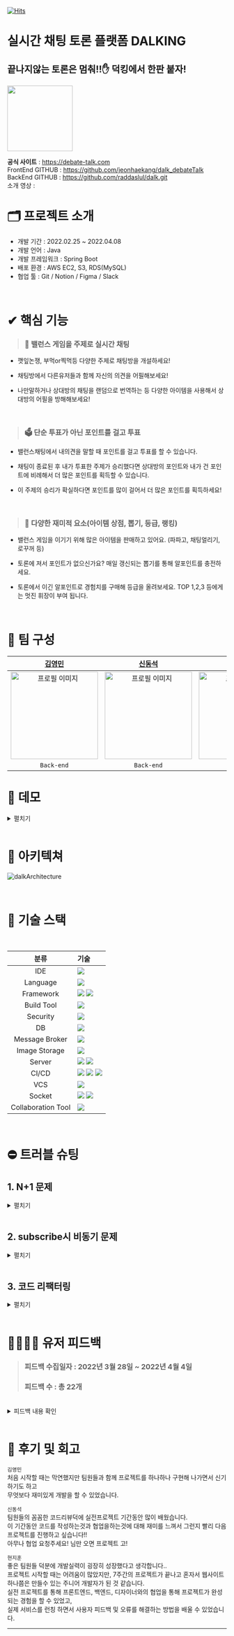 [![Hits](https://hits.seeyoufarm.com/api/count/incr/badge.svg?url=https%3A%2F%2Fgithub.com%2Fhaesoo9410&count_bg=%23EB8B10&title_bg=%23684327&icon=&icon_color=%23E7E7E7&title=VISIT&edge_flat=false)](https://github.com/raddaslul/dalk)
# 실시간 채팅 토론 플랫폼 DALKING
## 끝나지않는 토론은 멈춰!!✋ 덕킹에서 한판 붙자!

<img width="150" src="https://user-images.githubusercontent.com/73621658/161711654-dd92e728-7253-4d2f-b418-745cf0355ff5.png">

<b>공식 사이트</b> : https://debate-talk.com <br/>
FrontEnd GITHUB : https://github.com/jeonhaekang/dalk_debateTalk <br />
BackEnd GITHUB : https://github.com/raddaslul/dalk.git <br />
소개 영상 : <br />

# 🗂 프로젝트 소개

- 개발 기간 : 2022.02.25 ~ 2022.04.08
- 개발 언어 : Java
- 개발 프레임워크 : Spring Boot
- 배포 환경 : AWS EC2, S3, RDS(MySQL)
- 협업 툴 : Git / Notion / Figma / Slack
  <br />


<br />

# ✔ 핵심 기능

> ### 💬 밸런스 게임을 주제로 실시간 채팅

- 깻잎논쟁, 부먹or찍먹등 다양한 주제로 채팅방을 개설하세요!
- 채팅방에서 다른유저들과 함께 자신의 의견을 어필해보세요!
- 나만말하거나 상대방의 채팅을 랜덤으로 번역하는 등 다양한 아이템을 사용해서
  상대방의 어필을 방해해보세요!

  <br/>
> ### 🗳 단순 투표가 아닌 포인트를 걸고 투표

- 밸런스채팅에서 내의견을 말할 때 포인트를 걸고 투표를 할 수 있습니다.
- 채팅이 종료된 후 내가 투표한 주제가 승리했다면 상대방의 포인트와 내가 건 포인트에
  비례해서 더 많은 포인트를 획득할 수 있습니다.
- 이 주제의 승리가 확실하다면 포인트를 많이 걸어서 더 많은 포인트를 획득하세요!

  <br/>
> ### 🎰 다양한 재미적 요소(아이템 상점, 뽑기, 등급, 랭킹)

- 밸런스 게임을 이기기 위해 많은 아이템을 판매하고 있어요. (파파고, 채팅얼리기, 로꾸꺼 등)
- 토론에 져서 포인트가 없으신가요? 매일 갱신되는 뽑기를 통해 알포인트를 충전하세요.
- 토론에서 이긴 알포인트로 경험치를 구매해 등급을 올려보세요.
  TOP 1,2,3 등에게는 멋진 휘장이 부여 됩니다.

  <br/>

# 👥 팀 구성

|                                                        [김영민](https://github.com/raddaslul)                                                        |                                                         [신동석](https://github.com/dss1222)                                                          |                                                         [현지훈](https://github.com/hyeonjh)                                                          |                                                       [전해강](https://github.com/jeonhaekang)                                                        |                                                        [차민재](https://github.com/letminjae)                                                         |                                                                       박다혜                                                                        |                                                                       이규리                                                                        |
| :--------------------------------------------------------------------------------------------------------------------------------------------------: | :---------------------------------------------------------------------------------------------------------------------------------------------------: | :---------------------------------------------------------------------------------------------------------------------------------------------------: | :---------------------------------------------------------------------------------------------------------------------------------------------------: | :---------------------------------------------------------------------------------------------------------------------------------------------------: | :-------------------------------------------------------------------------------------------------------------------------------------------------: | :-------------------------------------------------------------------------------------------------------------------------------------------------: |
| <img src="https://user-images.githubusercontent.com/96935557/160993263-a421e956-69d1-4973-ab65-2b0369f3e093.jpg" alt="프로필 이미지" width="200px"/> | <img src="https://user-images.githubusercontent.com/96935557/160993261-1f741cea-7483-45bc-ba5b-358b94e88c1e.png" alt="프로필 이미지" width="200px" /> | <img src="https://user-images.githubusercontent.com/96935557/160993257-885ee21a-33b9-423b-aa84-deb2ac783bc5.jpg" alt="프로필 이미지" width="200px" /> | <img src="https://user-images.githubusercontent.com/73621658/161737028-01579377-e7e5-4da6-8e7e-87ba5f820b0a.png" alt="프로필 이미지" width="200px" /> | <img src="https://user-images.githubusercontent.com/96935557/160993266-97fde786-4d9a-44f8-9add-2930b5dc7947.png" alt="프로필 이미지" width="200px" /> | <img width="200px" alt="프로필 이미지" src="https://user-images.githubusercontent.com/96935557/160994847-0d364594-19e4-41ea-b0b3-449ddc3d52a6.png"> | <img width="200px" alt="프로필 이미지" src="https://user-images.githubusercontent.com/96935557/160994828-fee4f002-2576-4be3-9a39-42f3e6ec3495.png"> |
|                                                                      `Back-end`                                                                      |                                                                      `Back-end`                                                                       |                                                                      `Front-end`                                                                      |                                                                      `Front-end`                                                                      |                                                                      `Front-end`                                                                      |                                                                     `Designer`                                                                      |                                                                     `Designer`                                                                      |

# 🎥 데모

<details>
    <summary>펼치기</summary>

|                                                                토론방 채팅                                                                 |                                                                밸런스 투표                                                                 |                                                                아이템 사용                                                                 |
| :----------------------------------------------------------------------------------------------------------------------------------------: | :----------------------------------------------------------------------------------------------------------------------------------------: | :----------------------------------------------------------------------------------------------------------------------------------------: |
| <img src="https://user-images.githubusercontent.com/96935557/161021106-6b6ca8b6-c14d-4a1b-95a9-185fca9e95fc.gif" alt="demo" width="80%" /> | <img src="https://user-images.githubusercontent.com/96935557/161022511-85b7ba71-68b1-41f8-9089-7fbb1422a636.gif" alt="demo" width="80%" /> | <img src="https://user-images.githubusercontent.com/96935557/161027809-a2c18e4c-7336-4119-888f-332bf22c2ca1.gif" alt="demo" width="80%" /> |

<br/>

|                                                       카테고리 별 토론, 결과방 조회                                                        |                                                             토론, 결과방 검색                                                              |                                                                결과방 통계                                                                 |
| :----------------------------------------------------------------------------------------------------------------------------------------: | :----------------------------------------------------------------------------------------------------------------------------------------: | :----------------------------------------------------------------------------------------------------------------------------------------: |
| <img src="https://user-images.githubusercontent.com/96935557/161029832-13ad234e-45c5-444e-bfab-b6408ab7cc9c.gif" alt="demo" width="80%" /> | <img src="https://user-images.githubusercontent.com/96935557/161034287-29677099-4849-4580-ad30-5982073fdb97.gif" alt="demo" width="80%" /> | <img src="https://user-images.githubusercontent.com/96935557/161034297-4519036f-4cea-45a2-9420-8cb5ff3a7f43.gif" alt="demo" width="80%" /> |

<br/>

|                                                                 전체 랭킹                                                                  |                                                               알포인트 상점                                                                |                                                               알포인트 뽑기                                                                |
| :----------------------------------------------------------------------------------------------------------------------------------------: | :----------------------------------------------------------------------------------------------------------------------------------------: | :----------------------------------------------------------------------------------------------------------------------------------------: |
| <img src="https://user-images.githubusercontent.com/96935557/161111439-16be1036-1328-45a1-8ca5-07102f59a2a8.gif" alt="demo" width="80%" /> | <img src="https://user-images.githubusercontent.com/96935557/161111417-04daff13-e4ce-4281-bff5-1941992756f5.gif" alt="demo" width="80%" /> | <img src="https://user-images.githubusercontent.com/96935557/161707106-808eaa4b-a272-4c83-a2cd-4cc278860329.gif" alt="demo" width="80%" /> |

<br/>

|                                                                 등급 안내                                                                  |                                                               댓글 등록&삭제                                                               |                                                               댓글 찬성&반대                                                               |
| :----------------------------------------------------------------------------------------------------------------------------------------: | :----------------------------------------------------------------------------------------------------------------------------------------: | :----------------------------------------------------------------------------------------------------------------------------------------: |
| <img src="https://user-images.githubusercontent.com/96935557/161114764-a8dbe498-c572-4114-b3e1-39233948910e.gif" alt="demo" width="80%" /> | <img src="https://user-images.githubusercontent.com/96935557/161114761-47ad8539-9527-43c2-8623-b8235d817517.gif" alt="demo" width="80%" /> | <img src="https://user-images.githubusercontent.com/96935557/161114755-e673d71d-c320-44ae-8244-f82c3fe17960.gif" alt="demo" width="80%" /> |

<br/>

|                                                          유저, 토론, 결과방 신고                                                           |                                                                무한 스크롤                                                                 |                                                                  공유하기                                                                  |
| :----------------------------------------------------------------------------------------------------------------------------------------: | :----------------------------------------------------------------------------------------------------------------------------------------: | :----------------------------------------------------------------------------------------------------------------------------------------: |
| <img src="https://user-images.githubusercontent.com/96935557/161129182-92fc399b-4ec6-428f-88be-9cda60d22d89.gif" alt="demo" width="80%" /> | <img src="https://user-images.githubusercontent.com/96935557/161129195-77e3cdd0-0e51-4f29-9037-8590cdc769b5.gif" alt="demo" width="80%" /> | <img src="https://user-images.githubusercontent.com/96935557/161129191-b829da82-d1cd-4dfe-9af2-2278958ea866.gif" alt="demo" width="80%" /> |

<br/>

|                                                                   온보딩                                                                   |                                                               관리자 페이지                                                                |                                                                  토론안내                                                                  |
| :----------------------------------------------------------------------------------------------------------------------------------------: | :----------------------------------------------------------------------------------------------------------------------------------------: | :----------------------------------------------------------------------------------------------------------------------------------------: |
| <img src="https://user-images.githubusercontent.com/96935557/161707100-14033822-ecd8-4e65-86d9-74168180d107.gif" alt="demo" width="80%" /> | <img src="https://user-images.githubusercontent.com/96935557/161707113-d1c4ba48-35b4-42ad-93f7-7c35b75def0f.gif" alt="demo" width="80%" /> | <img src="https://user-images.githubusercontent.com/96935557/161707079-1a3e499d-f3f8-4d7f-b4bf-cdbf8ecca800.gif" alt="demo" width="80%" /> |

</details>

<br />

# 🧩 아키텍쳐

![dalkArchitecture](https://user-images.githubusercontent.com/96935557/160998932-99d23bea-c77b-4cfb-9409-f6879eef7f4c.PNG)

<br />

# 🔨 기술 스택

 <div align="center">
 <br/>

|분류|기술|
| :-: |:- |
|IDE|<img src="https://img.shields.io/badge/IntelliJ IDEA-000000?style=for-the-badge&logo=IntelliJ IDEA&logoColor=white">|
|Language|<img src="https://img.shields.io/badge/JAVA-007396?style=for-the-badge&logo=java&logoColor=white">|
|Framework|<img src="https://img.shields.io/badge/Spring-6DB33F?style=for-the-badge&logo=Spring&logoColor=white"> <img src="https://img.shields.io/badge/Springboot-6DB33F?style=for-the-badge&logo=Springboot&logoColor=white">|
|Build Tool|<img src="https://img.shields.io/badge/gradle-02303A?style=for-the-badge&logo=gradle&logoColor=white">|
|Security|<img src="https://img.shields.io/badge/JSON%20Web%20Tokens-000000.svg?style=for-the-badge&logo=JSON%20Web%20Tokens&logoColor=white"/>|
|DB|<img src="https://img.shields.io/badge/mysql-4479A1?style=for-the-badge&logo=mysql&logoColor=white">|
|Message Broker|<img src="https://img.shields.io/badge/redis-DC382D?style=for-the-badge&logo=redis&logoColor=white">|
|Image Storage|<img src="https://img.shields.io/badge/Amazon S3-569A31?style=for-the-badge&logo=Amazon S3&logoColor=white">|
|Server|<img src="https://img.shields.io/badge/aws-232F3E?style=for-the-badge&logo=AmazonAWS&logoColor=white"> <img src="https://img.shields.io/badge/NGINX-009639?style=for-the-badge&logo=NGINX&logoColor=white">|
|CI/CD|<img src="https://img.shields.io/badge/GitHub%20Actions-2088FF.svg?style=for-the-badge&logo=GitHub%20Actions&logoColor=white"/> <img src="https://img.shields.io/badge/Amazon S3-569A31?style=for-the-badge&logo=Amazon S3&logoColor=white"> <img src="https://img.shields.io/badge/Code%20Deploy-green?style=flat-square&logoColor=white"/>|
|VCS|<img src="https://img.shields.io/badge/github-181717?style=for-the-badge&logo=github&logoColor=white"> |
|Socket| <img src="https://img.shields.io/badge/SOCKJS-blueviolet?style=flat-square&logoColor=white"/> <img src="https://img.shields.io/badge/STOMP-black?style=flat-square&logoColor=white"/>|
|Collaboration Tool| <img src="https://img.shields.io/badge/Notion-000000.svg?style=for-the-badge&logo=Notion&logoColor=white"/> |
<br />
  </div>

# ⛔️ 트러블 슈팅

## 1. N+1 문제
<details>
  <summary>펼치기</summary>
 
  <br/>

  > ### 1. 에러 현상
  <div align="center">
   <img src="https://raddaslul.s3.ap-northeast-2.amazonaws.com/image/n%2B1+%EB%AC%B8%EC%A0%9C.PNG"/>
  </div> <br/>
  
  * 페이징처리를 하여 한번로딩에 게시글을 5개씩 불러오는데 이 과정에서 Query가 
  한번에 여러개가 나가는 문제가 발생했다.

  * 로딩속도가 약 480ms로 어느정도 느린게 체감이 됨 

  <br/>
  
  > ### 2. 에러 해결 과정

  해당 에러는 JPA의 메서드커리를 사용하면서 발생했다. 
<div align="center">
    <img src="https://raddaslul.s3.ap-northeast-2.amazonaws.com/image/n%2B1+%ED%95%B4%EA%B2%B0.PNG"/>
  </div><br/>
  
   * 이를 해결하기 위해 로직 상 getter를 사용할 수 밖에 없는 entity에 외래키를 부여한 후,<br/>
 
   * 단방향으로 연관관계를 맺어 게시글 5개를 조회해도 쿼리가 한 번만 나갈 수 있게 개선하였습니다.<br/>
  
</details>
<br/>

## 2. subscribe시 비동기 문제
<details>
  <summary>펼치기</summary>
    

<br/>

> ### 1. 에러 현상
<div align="center">
    <img src="https://raddaslul.s3.ap-northeast-2.amazonaws.com/image/%EB%B9%84%EB%8F%99%EA%B8%B0+%EB%AC%B8%EC%A0%9C.png"/>
  </div><br/>
  
* client가 채팅방에 입장했는데 입장 메세지를 확인하지 못하는 버그가 있었습니다. <br/>
* 이 문제의 원인은 client에서 서버로 구독 요청을 보낼 때는 구독을 완료하고 요청을 보내는 것이 아니라 
단순히 구독을 하겠다고 요청을 한 것이기에 client의 컴퓨터가 서버보다 느릴 시 구독을 완료하기도 전에 
  백엔드에서 먼저 입장 메세지를 보내는 문제였습니다.

  <br/>
  
> ### 2. 에러 해결 과정

<div align="center">
    <img src="https://raddaslul.s3.ap-northeast-2.amazonaws.com/image/%EB%B9%84%EB%8F%99%EA%B8%B0+%ED%95%B4%EA%B2%B0.PNG"/>
  </div><br/>
<br/>

  * 이를 해결하기 위해 따로 api를 만들어서 해당 api로 client가 구독을 완료했을 시 요청을 보내게끔 수정하였습니다.

  </details>
  <br/>
  
## 3. 코드 리팩터링
<details>
  <summary>펼치기</summary>
  
  <br/>
  
  > ### 1. 개선 전
<div align="center">
    <img src="https://raddaslul.s3.ap-northeast-2.amazonaws.com/image/%EB%A6%AC%ED%8C%A9%ED%86%A0%EB%A7%81+%EB%AC%B8%EC%A0%9C.PNG"/>
  </div><br/>
<br/>
  
  * 서비스 단에서 모든 로직을 처리하였으며, 무분별한 switch문 사용으로 가독성이 떨어졌습니다.
<br/>
  
  > ### 2. 개선 후
  <div align="center">
    <img src="https://raddaslul.s3.ap-northeast-2.amazonaws.com/image/%EB%A6%AC%ED%8C%A9%ED%86%A0%EB%A7%81+%ED%95%B4%EA%B2%B0.PNG"/>
  </div><br/>
<br/>
  
  * Domain Driven Design을 도입하여 무분별한 setter 사용을 지양하였으며, 유지보수적인 측면에서도
해당 코드에 어디에 위치하는지 손쉽게 찾을 수 있게 하였습니다. 그리고 아이템을 위해 사용했던 switch 
  문은 해당 아이템이 한 번 정해지면 변하지 않는 다는 특성을 이용하여  enum 타입으로 대체하였습니다

<br />
<br />
</details>

<br/>

# 👨‍👨‍👦‍👦 유저 피드백

>  ### 피드백 수집일자 : 2022년 3월 28일 ~ 2022년 4월 4일 <br />
>  ### 피드백 수 : 총 22개

<br />

<details>
  <summary>피드백 내용 확인</summary>

- 긍정적인 피드백
  - 채팅에서 논리로 이겨버리고 받은 포인트로 랩업해서 랭킹 1등했어요!
  - 행운뽑기 기능이 신박하고 도박요소가 있어서 재밌었습니다 ㅎㅎ 그리고 아이템 구매하는 창에서 하나씩 어떤 기능인지 설명해줘서 좋았어요 1조 분들 너무너무 고생하셨습니다.
  - DALK를 프로젝트를 준비하며, A가 좋을까 B가 더 나은 것은 아닐까. 가장 많이 고민하고 또 토론한 분들이 운영진 분들이시겠다는 생각이 들었습니다. 정말 수고 많으셨고, 앞으로 나아가실 길도 진심으로 응원하겠습니다. 모두 건강 잘 챙겨가면서 하시길 바라며.. 좋은 서비스 만들어주셔서 감사합니다🙆‍♀️
  - 아이디어 좋은거 같아요 사용자가 많아지면 더재밌게 채팅할 수있을 거같아요! 번창하시길 바랄게요!
    
    <br />

- 개선에 대한 피드백
    > 다양한 기능을 써보고 싶어도 어디에 어떤 기능이 있는지 모르겠어요. 
    
    - 사용자의 이용률과 경험만족도를 끌어올리기 위해 투표창 인식을 위한 UI 개선을 진행, <br />
    처음 방문한 사용자들을 위해 메인배너에 사용방법창으로 갈 수 있는 캐러셀을 추가

        |배너 캐러셀|투표창 초기 펼침|
        |:-:|:-:|
        |<img src ="https://user-images.githubusercontent.com/96935557/161725645-2e16ebae-b03d-4bf4-aeed-06603f7097be.png">|<img src ="https://user-images.githubusercontent.com/96935557/161725952-1705eddd-21d9-4d5b-a32d-960f4ee81f6d.png">|


        <br />
        <br />
    > 아이폰 모바일 화면은 뷰가 깨져 보여요.
    
    -  리사이즈 Event를 통해 화면크기를 실시간 계산 후 적용하는 과정을 통해서 모든 모바일 뷰 화면을 깨짐없이 개선 <br />

        ```Javascript
        const MobileFrame = ({ children }) => {
          const handleResize = () => {
            const vh = window.innerHeight * 0.01;
            document.documentElement.style.setProperty("--vh", `${vh}px`);
          };

          useEffect(() => {
            handleResize();
            window.addEventListener("resize", handleResize);

            return () => window.removeEventListener("resize", handleResize);
          }, []);

          return (
            <MobileContainer>
            <MobileWrap id="globalPortal">
                <MobileContent>{children}</MobileContent>
            </MobileWrap>
            </MobileContainer>
          );
        };
        ```

        <br />
    > 채팅방이 너무 좁아서 한눈에 토론내용을 보기 어려워요.
    - 헤더를 통합하여 채팅창을 넓게 만들어 사용자들의 불편사항 개선

        |개선 전|개선 후|
        |:-:|:-:|
        |<img src="https://user-images.githubusercontent.com/96935557/161725088-df287b72-2cd5-4724-842d-22b6ed015591.png">|<img src="https://user-images.githubusercontent.com/96935557/161725389-8c3cc822-1549-4bc2-b8bd-dfd474b7e2cf.png">|
</details>

<br />

# 🤝 후기 및 회고

<code>김영민</code> <br />
처음 시작할 때는 막연했지만 팀원들과 함께 프로젝트를 하나하나 구현해 나가면서 신기하기도 하고 <br />
무엇보다 재미있게 개발을 할 수 있었습니다.

<code>신동석</code> <br />
팀원들의 꼼꼼한 코드리뷰덕에 실전프로젝트 기간동안 많이 배웠습니다. <br />
이 기간동안 코드를 작성하는것과 협업을하는것에 대해 재미를 느껴서 그런지 빨리 다음 프로젝트를 진행하고 싶습니다!! <br />
아무나 협업 요청주세요! 님만 오면 프로젝트 고!

<code>현지훈</code> <br />
좋은 팀원들 덕분에 개발실력이 굉장히 성장했다고 생각합니다.. <br />
프로젝트 시작할 때는 어려움이 많았지만, 7주간의 프로젝트가 끝나고 혼자서 웹사이트 하나쯤은 만들수 있는 주니어 개발자가 된 것 같습니다. <br />
실전 프로젝트를 통해 프론트엔드, 백엔드, 디자이너와의 협업을 통해 프로젝트가 완성되는 경험을 할 수 있었고, <br />
실제 서비스를 런칭 하면서 사용자 피드백 및 오류를 해결하는 방법을 배울 수 있었습니다.

---
